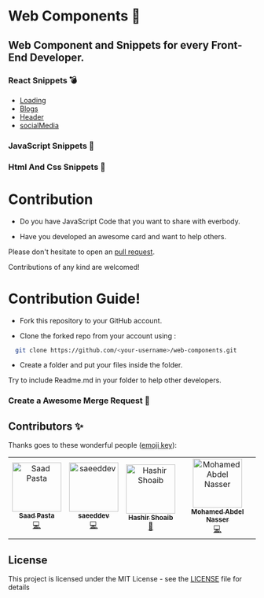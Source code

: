 # Web Components 🚀

## Web Component and Snippets for every Front-End Developer.

### React Snippets 💣

- [Loading](./Loader/README.md)
- [Blogs](<./Responsive Blog Card/README.md>)
- [Header](<./Responsive Header/README.md>)
- [socialMedia](<./Social Media/README.md>)

### JavaScript Snippets 🎊

### Html And Css Snippets 🎉

# Contribution

- Do you have JavaScript Code that you want to share with everbody.

- Have you developed an awesome card and want to help others.

Please don't hesitate to open an [pull request](https://github.com/saadpasta/web-components/pulls).

Contributions of any kind are welcomed!

# Contribution Guide!

- Fork this repository to your GitHub account.

- Clone the forked repo from your account using :

```bash
  git clone https://github.com/<your-username>/web-components.git
```

- Create a folder and put your files inside the folder.

Try to include Readme.md in your folder to help other developers.

### Create a Awesome Merge Request 🚀

## Contributors ✨

Thanks goes to these wonderful people ([emoji key](https://allcontributors.org/docs/en/emoji-key)):

<!-- ALL-CONTRIBUTORS-LIST:START - Do not remove or modify this section -->
<!-- prettier-ignore -->
<table>
  <tr>
    <td align="center"><a href="https://github.com/saadpasta"><img src="https://avatars2.githubusercontent.com/u/23307811?v=4" width="100px;" alt="Saad Pasta"/><br /><sub><b>Saad Pasta</b></sub></a><br /><a href="https://github.com/saadpasta/web-components/commits?author=saadpasta" title="Code">💻</a></td>
    <td align="center"><a href="http://linkedin.com/in/saeeddev"><img src="https://avatars3.githubusercontent.com/u/17095740?v=4" width="100px;" alt="saeeddev"/><br /><sub><b>saeeddev</b></sub></a><br /><a href="https://github.com/saadpasta/web-components/commits?author=sa-js" title="Code">💻</a></td>
    <td align="center"><a href="https://www.facebook.com/hashir.shoaeb"><img src="https://avatars0.githubusercontent.com/u/35165481?v=4" width="100px;" alt="Hashir Shoaib"/><br /><sub><b>Hashir Shoaib</b></sub></a><br /><a href="https://github.com/saadpasta/web-components/commits?author=hashirshoaeb" title="Documentation">📖</a></td>
    <td align="center"><a href="https://www.linkedin.com/in/mohamedsgap/"><img src="https://avatars2.githubusercontent.com/u/30293804?v=4" width="100px;" alt="Mohamed Abdel Nasser"/><br /><sub><b>Mohamed Abdel Nasser</b></sub></a><br /><a href="https://github.com/saadpasta/web-components/commits?author=mohamedsgap" title="Code">💻</a></td>
  </tr>
</table>

<!-- ALL-CONTRIBUTORS-LIST:END -->

## License

This project is licensed under the MIT License - see the [LICENSE](./LICENSE) file for details
